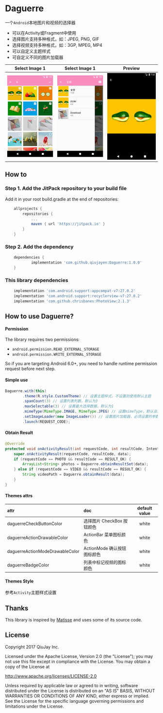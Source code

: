 # Daguerre
一个`Android`本地图片和视频的选择器
- 可以在Activity或Fragment中使用
- 选择图片支持多种格式，如：JPEG, PNG, GIF
- 选择视频支持多种格式，如：3GP, MPEG, MP4
- 可以自定义主题样式
- 可自定义不同的图片加载器

| Select Image 1                 | Select Image 1                    | Preview                          |
|:------------------------------:|:---------------------------------:|:--------------------------------:|
|![](images/screenshot_select.png) | ![](images/screenshot_select_album.png) | ![](images/screenshot_preview.png)|

## How to
### Step 1. Add the JitPack repository to your build file
Add it in your root build.gradle at the end of repositories:
```groovy
	allprojects {
		repositories {
			...
			maven { url 'https://jitpack.io' }
		}
	}
```

### Step 2. Add the dependency
```groovy
	dependencies {
	        implementation 'com.github.qiujayen:Daguerre:1.0.0'
	}
```
### This library dependencies
```groovy
    implementation 'com.android.support:appcompat-v7:27.0.2'
    implementation 'com.android.support:recyclerview-v7:27.0.2'
    implementation 'com.github.chrisbanes:PhotoView:2.1.3'
```

## How to use Daguerre?
#### Permission
The library requires two permissions:
- `android.permission.READ_EXTERNAL_STORAGE`
- `android.permission.WRITE_EXTERNAL_STORAGE`

So if you are targeting Android 6.0+, you need to handle runtime permission request before next step.

#### Simple use
```java
Daguerre.with(this)
        .theme(R.style.CustomTheme) // 设置主题样式，不设置则使用默认主题
        .spanCount(3) // 设置列表列数，默认为3
        .maxSelectable(3) // 设置最大选择数据，默认为1
        .mimeType(MimeType.IMAGE, MimeType.JPEG) // 设置mimeType，默认会显示所有图片与视频
        .setImageLoader(new ImageLoader()) // 设置图片加载器，必须设置的参数，否则图片等资源无法显示
        .launch(REQUEST_CODE);
```
#### Obtain Result
```java
@Override
protected void onActivityResult(int requestCode, int resultCode, Intent data) {
    super.onActivityResult(requestCode, resultCode, data);
    if (requestCode == PHOTO && resultCode == RESULT_OK) {
        ArrayList<String> photos = Daguerre.obtainResultSet(data);
    } else if (requestCode == VIDEO && resultCode == RESULT_OK) {
        String videoPath = Daguerre.obtainResult(data);
    }
}
```

#### Themes attrs

| attr                           | doc                      | default value|
|:------------------------------|:------------------------------|:------------------------------:|
| daguerreCheckButtonColor       | 选择图片 CheckBox 按钮颜色  | white |
| daguerreActionDrawableColor    | ActionBar 菜单图标颜色     | white |
| daguerreActionModeDrawableColor| ActionMode 确认按钮图标颜色 | white |
| daguerreBadgeColor             | 列表中标记视频的图标颜色     | white |

#### Themes Style
参考`Activity`主题样式设置

## Thanks
This library is inspired by [Matisse](https://github.com/zhihu/Matisse) and uses some of its source code.

## License
Copyright 2017 QiuJay Inc.

Licensed under the Apache License, Version 2.0 (the "License");
you may not use this file except in compliance with the License.
You may obtain a copy of the License at

   http://www.apache.org/licenses/LICENSE-2.0

Unless required by applicable law or agreed to in writing, software
distributed under the License is distributed on an "AS IS" BASIS,
WITHOUT WARRANTIES OR CONDITIONS OF ANY KIND, either express or implied.
See the License for the specific language governing permissions and
limitations under the License.
